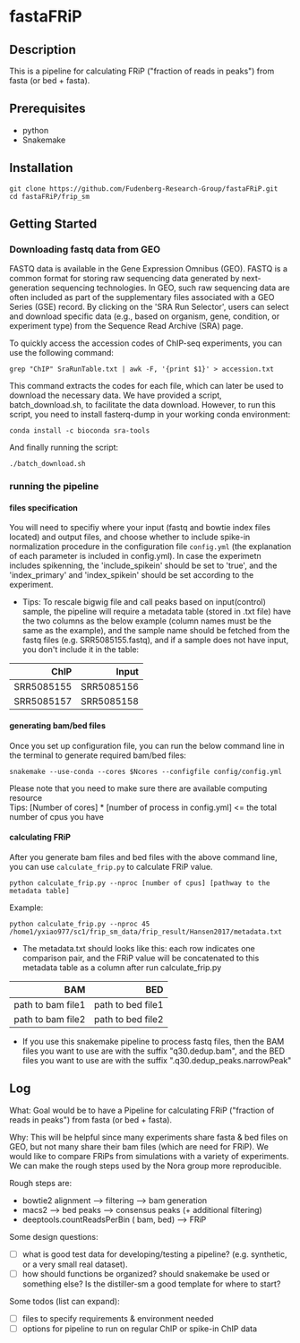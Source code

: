 # fastaFRiP

## Description
This is a pipeline for calculating FRiP ("fraction of reads in peaks") from fasta (or bed + fasta).

## Prerequisites
- python
- Snakemake

## Installation
```
git clone https://github.com/Fudenberg-Research-Group/fastaFRiP.git
cd fastaFRiP/frip_sm
```
## Getting Started

### Downloading fastq data from GEO
FASTQ data is available in the Gene Expression Omnibus (GEO). FASTQ is a common format for storing raw sequencing data generated by next-generation sequencing technologies. In GEO, such raw sequencing data are often included as part of the supplementary files associated with a GEO Series (GSE) record. By clicking on the 'SRA Run Selector', users can select and download specific data (e.g., based on organism, gene, condition, or experiment type) from the Sequence Read Archive (SRA) page.

To quickly access the accession codes of ChIP-seq experiments, you can use the following command:
```
grep "ChIP" SraRunTable.txt | awk -F, '{print $1}' > accession.txt
```
This command extracts the codes for each file, which can later be used to download the necessary data.
We have provided a script, batch_download.sh, to facilitate the data download. However, to run this script, you need to install fasterq-dump in your working conda environment:
```
conda install -c bioconda sra-tools
```
And finally running the script:
```
./batch_download.sh
```

### running the pipeline

#### files specification
You will need to specifiy where your input (fastq and bowtie index files located) and output files, and choose whether to include spike-in normalization procedure in the configuration file `config.yml` (the explanation of each parameter is included in config.yml). 
In case the experimetn includes spikenning, the 'include_spikein' should be set to 'true', and the 'index_primary' and 'index_spikein' should be set according to the experiment. 

* Tips: To rescale bigwig file and call peaks based on input(control) sample, the pipeline will require a metadata table (stored in .txt file) have the two columns as the below example (column names must be the same as the example), and the sample name should be fetched from the fastq files (e.g. SRR5085155.fastq), and if a sample does not have input, you don't include it in the table:

<center>

|        ChIP|       Input|
|-----------:|-----------:|
| SRR5085155 | SRR5085156 |
| SRR5085157 | SRR5085158 |
</center>

#### generating bam/bed files

Once you set up configuration file, you can run the below command line in the terminal to generate required bam/bed files:

```
snakemake --use-conda --cores $Ncores --configfile config/config.yml
```
Please note that you need to make sure there are available computing resource\
  Tips: [Number of cores] * [number of process in config.yml] <= the total number of cpus you have

#### calculating FRiP

After you generate bam files and bed files with the above command line, you can use `calculate_frip.py` to calculate FRiP value.
```
python calculate_frip.py --nproc [number of cpus] [pathway to the metadata table]
```

Example:
```
python calculate_frip.py --nproc 45 /home1/yxiao977/sc1/frip_sm_data/frip_result/Hansen2017/metadata.txt
```
* The metadata.txt should looks like this: each row indicates one comparison pair, and the FRiP value will be concatenated to this metadata table as a column after run calculate_frip.py

<center>

|                BAM|                BED|
|------------------:|------------------:|
| path to bam file1 | path to bed file1 |
| path to bam file2 | path to bed file2 |

</center>

* If you use this snakemake pipeline to process fastq files, then the BAM files you want to use are with the suffix "q30.dedup.bam", and the BED files you want to use are with the suffix ".q30.dedup_peaks.narrowPeak"

## Log
What: Goal would be to have a Pipeline for calculating FRiP ("fraction of reads in peaks") from fasta (or bed + fasta). 

Why: This will be helpful since many experiments share fasta & bed files on GEO, but not many share their bam files (which are need for FRiP).
We would like to compare FRiPs from simulations with a variety of experiments. We can make the rough steps used by the Nora group more reproducible.

Rough steps are:
- bowtie2 alignment --> filtering --> bam generation
- macs2 --> bed peaks --> consensus peaks (+ additional filtering)
- deeptools.countReadsPerBin ( bam, bed) --> FRiP 

Some design questions:
- [ ] what is good test data for developing/testing a pipeline? (e.g. synthetic, or a very small real dataset).
- [ ] how should functions be organized? should snakemake be used or something else? Is the distiller-sm a good template for where to start?

Some todos (list can expand):
- [ ] files to specify requirements & environment needed
- [ ] options for pipeline to run on regular ChIP or spike-in ChIP data
